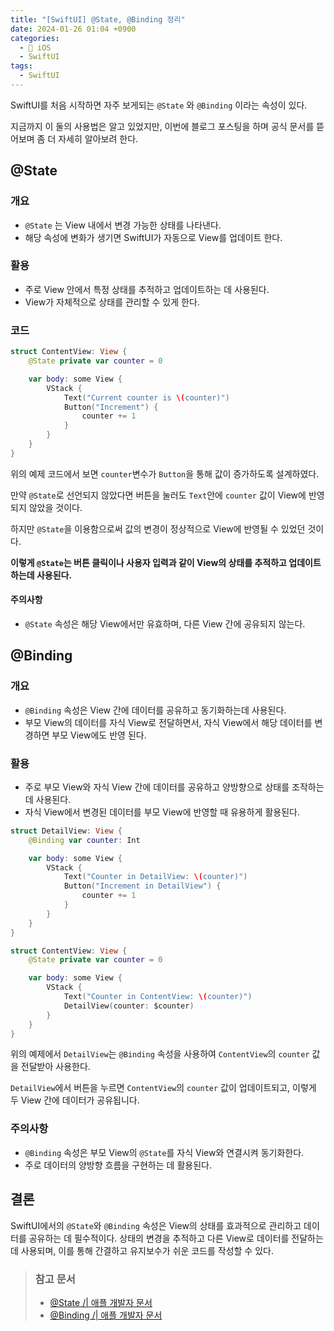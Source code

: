 ```yaml
---
title: "[SwiftUI] @State, @Binding 정리"
date: 2024-01-26 01:04 +0900
categories:
  - 🍎 iOS
  - SwiftUI
tags:
  - SwiftUI
---
```

SwiftUI를 처음 시작하면 자주 보게되는 `@State` 와 `@Binding` 이라는 속성이 있다.

지금까지 이 둘의 사용법은 알고 있었지만, 이번에 블로그 포스팅을 하며 공식 문서를 뜯어보며 좀 더 자세히 알아보려 한다.

## @State

### 개요

-   `@State` 는 View 내에서 변경 가능한 상태를 나타낸다.
-   해당 속성에 변화가 생기면 SwiftUI가 자동으로 View를 업데이트 한다.

### 활용

-   주로 View 안에서 특정 상태를 추적하고 업데이트하는 데 사용된다.
-   View가 자체적으로 상태를 관리할 수 있게 한다.

### 코드

```swift
struct ContentView: View {
    @State private var counter = 0

    var body: some View {
        VStack {
            Text("Current counter is \(counter)")
            Button("Increment") {
                counter += 1
            }
        }
    }
}
```

위의 예제 코드에서 보면 `counter`변수가 `Button`을 통해 값이 증가하도록 설계하였다.

만약 `@State`로 선언되지 않았다면 버튼을 눌러도 `Text`안에 `counter` 값이 View에 반영되지 않았을 것이다.

하지만 `@State`을 이용함으로써 값의 변경이 정상적으로 View에 반영될 수 있었던 것이다.

**이렇게 `@State`는 버튼 클릭이나 사용자 입력과 같이 View의 상태를 추적하고 업데이트 하는데 사용된다.**

#### 주의사항

-   `@State` 속성은 해당 View에서만 유효하며, 다른 View 간에 공유되지 않는다.

## @Binding

### 개요

-   `@Binding` 속성은 View 간에 데이터를 공유하고 동기화하는데 사용된다.
-   부모 View의 데이터를 자식 View로 전달하면서, 자식 View에서 해당 데이터를 변경하면 부모 View에도 반영 된다.

### 활용

-   주로 부모 View와 자식 View 간에 데이터를 공유하고 양방향으로 상태를 조작하는데 사용된다.
-   자식 View에서 변경된 데이터를 부모 View에 반영할 때 유용하게 활용된다.

```swift
struct DetailView: View {
    @Binding var counter: Int

    var body: some View {
        VStack {
            Text("Counter in DetailView: \(counter)")
            Button("Increment in DetailView") {
                counter += 1
            }
        }
    }
}

struct ContentView: View {
    @State private var counter = 0

    var body: some View {
        VStack {
            Text("Counter in ContentView: \(counter)")
            DetailView(counter: $counter)
        }
    }
}
```

위의 예제에서 `DetailView`는 `@Binding` 속성을 사용하여 `ContentView`의 `counter` 값을 전달받아 사용한다.

`DetailView`에서 버튼을 누르면 `ContentView`의 `counter` 값이 업데이트되고, 이렇게 두 View 간에 데이터가 공유됩니다.

### 주의사항

-   `@Binding` 속성은 부모 View의 `@State`를 자식 View와 연결시켜 동기화한다.
-   주로 데이터의 양방향 흐름을 구현하는 데 활용된다.

## 결론

SwiftUI에서의 `@State`와 `@Binding` 속성은 View의 상태를 효과적으로 관리하고 데이터를 공유하는 데 필수적이다. 상태의 변경을 추적하고 다른 View로 데이터를 전달하는 데 사용되며, 이를 통해 간결하고 유지보수가 쉬운 코드를 작성할 수 있다.

> ### 참고 문서
> 
> -   [@State /| 애플 개발자 문서](https://developer.apple.com/documentation/swiftui/state)
> -   [@Binding /| 애플 개발자 문서](https://developer.apple.com/documentation/swiftui/binding)